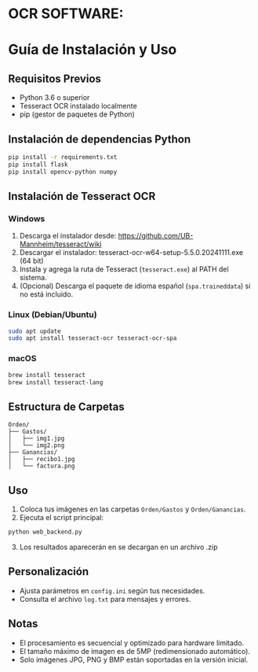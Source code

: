 # OCR SOFTWARE:

# Guía de Instalación y Uso

## Requisitos Previos
- Python 3.6 o superior
- Tesseract OCR instalado localmente
- pip (gestor de paquetes de Python)

## Instalación de dependencias Python
```sh
pip install -r requirements.txt
pip install flask
pip install opencv-python numpy
```

## Instalación de Tesseract OCR
### Windows
1. Descarga el instalador desde: https://github.com/UB-Mannheim/tesseract/wiki
4. Descargar el instalador: tesseract-ocr-w64-setup-5.5.0.20241111.exe (64 bit)
2. Instala y agrega la ruta de Tesseract (`tesseract.exe`) al PATH del sistema.
3. (Opcional) Descarga el paquete de idioma español (`spa.traineddata`) si no está incluido.

### Linux (Debian/Ubuntu)
```sh
sudo apt update
sudo apt install tesseract-ocr tesseract-ocr-spa
```

### macOS
```sh
brew install tesseract
brew install tesseract-lang
```

## Estructura de Carpetas
```
Orden/
├── Gastos/
│   ├── img1.jpg
│   └── img2.png
├── Ganancias/
│   ├── recibo1.jpg
│   └── factura.png
```

## Uso
1. Coloca tus imágenes en las carpetas `Orden/Gastos` y `Orden/Ganancias`.
2. Ejecuta el script principal:

```sh
python web_backend.py
```
3. Los resultados aparecerán en se decargan en un archivo .zip

## Personalización
- Ajusta parámetros en `config.ini` según tus necesidades.
- Consulta el archivo `log.txt` para mensajes y errores.

## Notas
- El procesamiento es secuencial y optimizado para hardware limitado.
- El tamaño máximo de imagen es de 5MP (redimensionado automático).
- Solo imágenes JPG, PNG y BMP están soportadas en la versión inicial.
